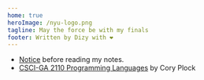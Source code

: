 ```yaml
---
home: true
heroImage: /nyu-logo.png
tagline: May the force be with my finals
footer: Written by Dizy with ❤️
---
```


- [Notice](./notice.md) before reading my notes.
- [CSCI-GA 2110 Programming Languages](./pl) by Cory Plock
